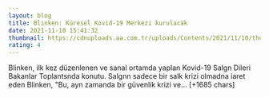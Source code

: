 ```yaml
--- 
layout: blog
title: Blinken: Küresel Kovid-19 Merkezi kurulacak
date: 2021-11-10 15:41:32
thumbnail: https://cdnuploads.aa.com.tr/uploads/Contents/2021/11/10/thumbs_b_c_0e81e6d229c51ae1cb242a5855848704.jpg
rating: 4
---
```

Blinken, ilk kez düzenlenen ve sanal ortamda yaplan Kovid-19 Salgn Dileri Bakanlar Toplantsnda konutu.
Salgnn sadece bir salk krizi olmadna iaret eden Blinken, "Bu, ayn zamanda bir güvenlik krizi ve… [+1685 chars]